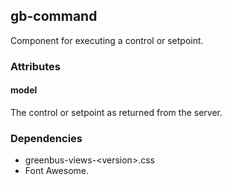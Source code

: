## gb-command
Component for executing a control or setpoint.

### Attributes
#### model
The control or setpoint as returned from the server.

### Dependencies
* greenbus-views-&lt;version&gt;.css
* Font Awesome.
